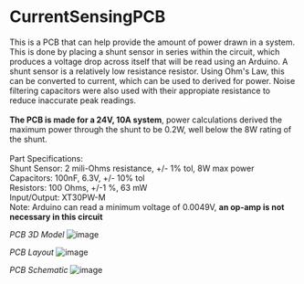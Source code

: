 # CurrentSensingPCB

This is a PCB that can help provide the amount of power drawn in a system. This is done by placing a shunt sensor in series within the circuit, which produces a voltage drop across itself that will be read using an Arduino. A shunt sensor is a relatively low resistance resistor. Using Ohm's Law, this can be converted to current, which can be used to derived for power. Noise filtering capacitors were also used with their appropiate resistance to reduce inaccurate peak readings.<br>
<br>
**The PCB is made for a 24V, 10A system**, power calculations derived the maximum power through the shunt to be 0.2W, well below the 8W rating of the shunt.<br>
<br>
Part Specifications:<br>
Shunt Sensor: 2 mili-Ohms resistance, +/- 1% tol, 8W max power<br>
Capacitors: 100nF, 6.3V, +/- 10% tol<br>
Resistors: 100 Ohms, +/-1 %, 63 mW<br>
Input/Output: XT30PW-M<br>
Note: Arduino can read a minimum voltage of 0.0049V, **an op-amp is not necessary in this circuit**<br>

_PCB 3D Model_
![image](https://user-images.githubusercontent.com/128961461/229329821-7d23fa43-fc2b-45ac-9776-c19e468725f8.png)

_PCB Layout_
![image](https://user-images.githubusercontent.com/128961461/229329842-6afc7c78-8525-42e2-9769-8c50666a0aaa.png)

_PCB Schematic_
![image](https://user-images.githubusercontent.com/128961461/229329938-6d1978a1-4e53-48d7-bb81-7ddb1cc4ee85.png)



